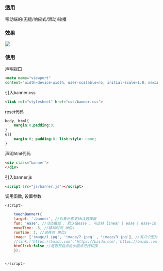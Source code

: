 ### 适用
移动端的(无缝/响应式/滑动)轮播

### 效果
![](https://raw.githubusercontent.com/AngleTF/web-banner-js/master/image/1.jpg)

### 使用
声明视口
```html
<meta name="viewport"
content="width=device-width, user-scalable=no, initial-scale=1.0, maximum-scale=1.0, minimum-scale=1.0">
```
引入banner.css
```html
<link rel="stylesheet" href="css/banner.css">
```

reset代码

```css
body, html{
    margin:0;padding:0;
}
ul{
    margin:0; padding:0; list-style: none;
}
```

声明html代码
```html
<div class="banner">
</div>
```

引入banner.js
```html
<script src="js/banner.js"></script>
```

调用函数, 设置参数
```js
<script>

    touchBanner({
    target: '.banner', //对象元素支持c3选择器
    fun: 'ease', //动态曲线 , 默认值ease , 可选择 linear | ease | ease-in | ease-in-out
    moveTime: .5, //移动时间 单位s
    runTime: 3, //总耗时 单位s
    image: ['image/1.jpg', 'image/2.jpeg' , 'image/3.jpg'], //有几个图片就有几个banner图
    //link:['https://baidu.com','https://baidu.com','https://baidu.com'], //banner图对应的链接 , 默认值javascript:void(0)
    btnClick:false //是否开启点击小圆点进行切换
    });


</script>
```


